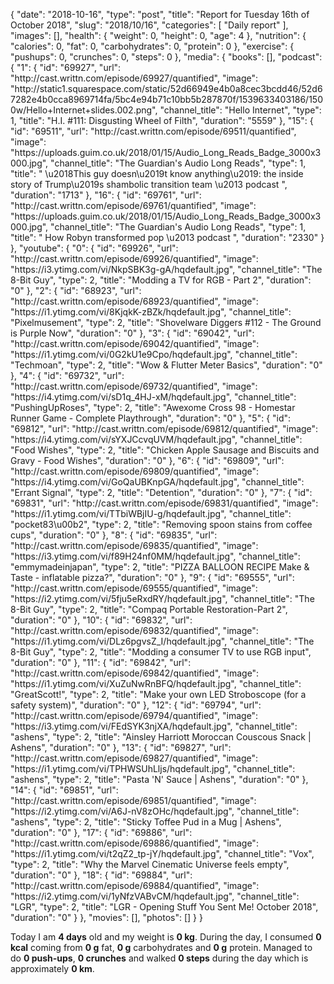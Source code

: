 {
    "date": "2018-10-16",
    "type": "post",
    "title": "Report for Tuesday 16th of October 2018",
    "slug": "2018\/10\/16",
    "categories": [
        "Daily report"
    ],
    "images": [],
    "health": {
        "weight": 0,
        "height": 0,
        "age": 4
    },
    "nutrition": {
        "calories": 0,
        "fat": 0,
        "carbohydrates": 0,
        "protein": 0
    },
    "exercise": {
        "pushups": 0,
        "crunches": 0,
        "steps": 0
    },
    "media": {
        "books": [],
        "podcast": {
            "1": {
                "id": "69927",
                "url": "http:\/\/cast.writtn.com\/episode\/69927\/quantified",
                "image": "http:\/\/static1.squarespace.com\/static\/52d66949e4b0a8cec3bcdd46\/52d67282e4b0cca8969714fa\/5bc4e94b71c10bb5b287870f\/1539633403186\/1500w\/Hello+Internet+slides.002.png",
                "channel_title": "Hello Internet",
                "type": 1,
                "title": "H.I. #111: Disgusting Wheel of Filth",
                "duration": "5559"
            },
            "15": {
                "id": "69511",
                "url": "http:\/\/cast.writtn.com\/episode\/69511\/quantified",
                "image": "https:\/\/uploads.guim.co.uk\/2018\/01\/15\/Audio_Long_Reads_Badge_3000x3000.jpg",
                "channel_title": "The Guardian's Audio Long Reads",
                "type": 1,
                "title": " \u2018This guy doesn\u2019t know anything\u2019: the inside story of Trump\u2019s shambolic transition team \u2013 podcast ",
                "duration": "1713"
            },
            "16": {
                "id": "69761",
                "url": "http:\/\/cast.writtn.com\/episode\/69761\/quantified",
                "image": "https:\/\/uploads.guim.co.uk\/2018\/01\/15\/Audio_Long_Reads_Badge_3000x3000.jpg",
                "channel_title": "The Guardian's Audio Long Reads",
                "type": 1,
                "title": " How Robyn transformed pop \u2013 podcast ",
                "duration": "2330"
            }
        },
        "youtube": {
            "0": {
                "id": "69926",
                "url": "http:\/\/cast.writtn.com\/episode\/69926\/quantified",
                "image": "https:\/\/i3.ytimg.com\/vi\/NkpSBK3g-gA\/hqdefault.jpg",
                "channel_title": "The 8-Bit Guy",
                "type": 2,
                "title": "Modding a TV for RGB - Part 2",
                "duration": "0"
            },
            "2": {
                "id": "68923",
                "url": "http:\/\/cast.writtn.com\/episode\/68923\/quantified",
                "image": "https:\/\/i1.ytimg.com\/vi\/8KjqkK-zBZk\/hqdefault.jpg",
                "channel_title": "Pixelmusement",
                "type": 2,
                "title": "Shovelware Diggers #112 - The Ground is Purple Now",
                "duration": "0"
            },
            "3": {
                "id": "69042",
                "url": "http:\/\/cast.writtn.com\/episode\/69042\/quantified",
                "image": "https:\/\/i1.ytimg.com\/vi\/0G2kU1e9Cpo\/hqdefault.jpg",
                "channel_title": "Techmoan",
                "type": 2,
                "title": "Wow & Flutter Meter Basics",
                "duration": "0"
            },
            "4": {
                "id": "69732",
                "url": "http:\/\/cast.writtn.com\/episode\/69732\/quantified",
                "image": "https:\/\/i4.ytimg.com\/vi\/sD1q_4HJ-xM\/hqdefault.jpg",
                "channel_title": "PushingUpRoses",
                "type": 2,
                "title": "Awexome Cross 98 - Homestar Runner Game - Complete Playthrough",
                "duration": "0"
            },
            "5": {
                "id": "69812",
                "url": "http:\/\/cast.writtn.com\/episode\/69812\/quantified",
                "image": "https:\/\/i4.ytimg.com\/vi\/sYXJCcvqUVM\/hqdefault.jpg",
                "channel_title": "Food Wishes",
                "type": 2,
                "title": "Chicken Apple Sausage and Biscuits and Gravy - Food Wishes",
                "duration": "0"
            },
            "6": {
                "id": "69809",
                "url": "http:\/\/cast.writtn.com\/episode\/69809\/quantified",
                "image": "https:\/\/i4.ytimg.com\/vi\/GoQaUBKnpGA\/hqdefault.jpg",
                "channel_title": "Errant Signal",
                "type": 2,
                "title": "Detention",
                "duration": "0"
            },
            "7": {
                "id": "69831",
                "url": "http:\/\/cast.writtn.com\/episode\/69831\/quantified",
                "image": "https:\/\/i1.ytimg.com\/vi\/TTbiWBjIU-g\/hqdefault.jpg",
                "channel_title": "pocket83\u00b2",
                "type": 2,
                "title": "Removing spoon stains from coffee cups",
                "duration": "0"
            },
            "8": {
                "id": "69835",
                "url": "http:\/\/cast.writtn.com\/episode\/69835\/quantified",
                "image": "https:\/\/i3.ytimg.com\/vi\/f89H24nf0MM\/hqdefault.jpg",
                "channel_title": "emmymadeinjapan",
                "type": 2,
                "title": "PIZZA BALLOON RECIPE Make & Taste - inflatable pizza?",
                "duration": "0"
            },
            "9": {
                "id": "69555",
                "url": "http:\/\/cast.writtn.com\/episode\/69555\/quantified",
                "image": "https:\/\/i2.ytimg.com\/vi\/5fju5eRxdRY\/hqdefault.jpg",
                "channel_title": "The 8-Bit Guy",
                "type": 2,
                "title": "Compaq Portable Restoration-Part 2",
                "duration": "0"
            },
            "10": {
                "id": "69832",
                "url": "http:\/\/cast.writtn.com\/episode\/69832\/quantified",
                "image": "https:\/\/i1.ytimg.com\/vi\/DLz6pgvsZ_I\/hqdefault.jpg",
                "channel_title": "The 8-Bit Guy",
                "type": 2,
                "title": "Modding a consumer TV to use RGB input",
                "duration": "0"
            },
            "11": {
                "id": "69842",
                "url": "http:\/\/cast.writtn.com\/episode\/69842\/quantified",
                "image": "https:\/\/i1.ytimg.com\/vi\/XuZuNwRnBFQ\/hqdefault.jpg",
                "channel_title": "GreatScott!",
                "type": 2,
                "title": "Make your own LED Stroboscope (for a safety system)",
                "duration": "0"
            },
            "12": {
                "id": "69794",
                "url": "http:\/\/cast.writtn.com\/episode\/69794\/quantified",
                "image": "https:\/\/i3.ytimg.com\/vi\/FEdSYK3njXA\/hqdefault.jpg",
                "channel_title": "ashens",
                "type": 2,
                "title": "Ainsley Harriott Moroccan Couscous Snack | Ashens",
                "duration": "0"
            },
            "13": {
                "id": "69827",
                "url": "http:\/\/cast.writtn.com\/episode\/69827\/quantified",
                "image": "https:\/\/i1.ytimg.com\/vi\/TPHWSUhLljs\/hqdefault.jpg",
                "channel_title": "ashens",
                "type": 2,
                "title": "Pasta 'N' Sauce | Ashens",
                "duration": "0"
            },
            "14": {
                "id": "69851",
                "url": "http:\/\/cast.writtn.com\/episode\/69851\/quantified",
                "image": "https:\/\/i2.ytimg.com\/vi\/A6J-nV8zOHc\/hqdefault.jpg",
                "channel_title": "ashens",
                "type": 2,
                "title": "Sticky Toffee Pud in a Mug | Ashens",
                "duration": "0"
            },
            "17": {
                "id": "69886",
                "url": "http:\/\/cast.writtn.com\/episode\/69886\/quantified",
                "image": "https:\/\/i1.ytimg.com\/vi\/t2qZ2_tp-jY\/hqdefault.jpg",
                "channel_title": "Vox",
                "type": 2,
                "title": "Why the Marvel Cinematic Universe feels empty",
                "duration": "0"
            },
            "18": {
                "id": "69884",
                "url": "http:\/\/cast.writtn.com\/episode\/69884\/quantified",
                "image": "https:\/\/i2.ytimg.com\/vi\/1yNfzVABvCM\/hqdefault.jpg",
                "channel_title": "LGR",
                "type": 2,
                "title": "LGR - Opening Stuff You Sent Me! October 2018",
                "duration": "0"
            }
        },
        "movies": [],
        "photos": []
    }
}

Today I am <strong>4 days</strong> old and my weight is <strong>0 kg</strong>. During the day, I consumed <strong>0 kcal</strong> coming from <strong>0 g</strong> fat, <strong>0 g</strong> carbohydrates and <strong>0 g</strong> protein. Managed to do <strong>0 push-ups</strong>, <strong>0 crunches</strong> and walked <strong>0 steps</strong> during the day which is approximately <strong>0 km</strong>.